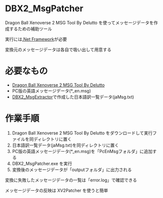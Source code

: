 # DBX2_MsgPatcher

Dragon Ball Xenoverse 2 MSG Tool By Delutto を使ってメッセージデータを作成するための補助ツール

実行には[.Net Framework](https://dotnet.microsoft.com/download/dotnet-framework/thank-you/net48-web-installer)が必要

変換元のメッセージデータは各自で吸い出して用意する

# 必要なもの

* [Dragon Ball Xenoverse 2 MSG Tool By Delutto](https://zenhax.com/viewtopic.php?t=4052#p35491)
* PC版の英語メッセージデータ(*_en.msg)
* [DBX2_MsgExtractor](https://github.com/Mogy/DBX2_MsgExtractor)で作成した日本語訳一覧データ(jaMsg.txt)

# 作業手順

1. Dragon Ball Xenoverse 2 MSG Tool By Delutto をダウンロードして実行ファイルを同ディレクトリに置く
3. 日本語訳一覧データ(jaMsg.txt)を同ディレクトリに置く
2. PC版の英語メッセージデータ(*_en.msg)を「PcEnMsgフォルダ」に追加する
4. DBX2_MsgPatcher.exe を実行
5. 変換後のメッセージデータが「outputフォルダ」に出力される

変換に失敗したメッセージデータの一覧は「error.log」で確認できる

メッセージデータの反映は XV2Patcher を使うと簡単
